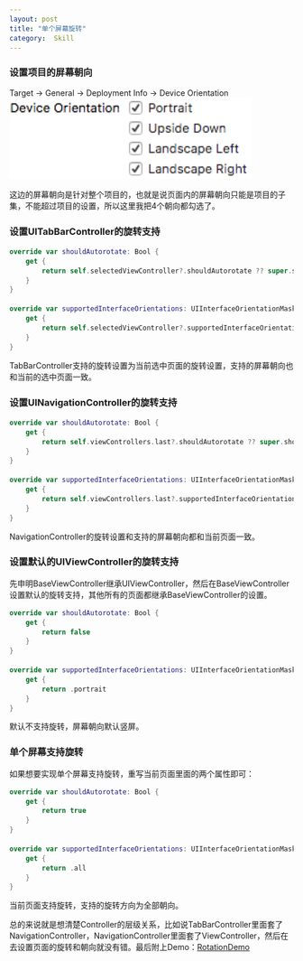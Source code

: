 ```yaml
---
layout: post
title: "单个屏幕旋转"
category:  Skill
---
```


### 设置项目的屏幕朝向

Target -> General -> Deployment Info -> Device Orientation
![rotation1](/images/rotation/rotation1.png)

这边的屏幕朝向是针对整个项目的，也就是说页面内的屏幕朝向只能是项目的子集，不能超过项目的设置，所以这里我把4个朝向都勾选了。

### 设置UITabBarController的旋转支持

```Swift
override var shouldAutorotate: Bool {
    get {
        return self.selectedViewController?.shouldAutorotate ?? super.shouldAutorotate
    }
}

override var supportedInterfaceOrientations: UIInterfaceOrientationMask {
    get {
        return self.selectedViewController?.supportedInterfaceOrientations ?? super.supportedInterfaceOrientations
    }
}
```
TabBarController支持的旋转设置为当前选中页面的旋转设置，支持的屏幕朝向也和当前的选中页面一致。

### 设置UINavigationController的旋转支持

```Swift
override var shouldAutorotate: Bool {
    get {
        return self.viewControllers.last?.shouldAutorotate ?? super.shouldAutorotate
    }
}

override var supportedInterfaceOrientations: UIInterfaceOrientationMask {
    get {
        return self.viewControllers.last?.supportedInterfaceOrientations ?? super.supportedInterfaceOrientations
    }
}
```
NavigationController的旋转设置和支持的屏幕朝向都和当前页面一致。

### 设置默认的UIViewController的旋转支持

先申明BaseViewController继承UIViewController，然后在BaseViewController设置默认的旋转支持，其他所有的页面都继承BaseViewController的设置。

```Swift
override var shouldAutorotate: Bool {
    get {
        return false
    }
}

override var supportedInterfaceOrientations: UIInterfaceOrientationMask {
    get {
        return .portrait
    }
}
```
默认不支持旋转，屏幕朝向默认竖屏。

### 单个屏幕支持旋转

如果想要实现单个屏幕支持旋转，重写当前页面里面的两个属性即可：

```Swift
override var shouldAutorotate: Bool {
    get {
        return true
    }
}

override var supportedInterfaceOrientations: UIInterfaceOrientationMask {
    get {
        return .all
    }
}
```
当前页面支持旋转，支持的旋转方向为全部朝向。

总的来说就是想清楚Controller的层级关系，比如说TabBarController里面套了NavigationController，NavigationController里面套了ViewController，然后在去设置页面的旋转和朝向就没有错。最后附上Demo：[RotationDemo](https://github.com/victorchee/RotationDemo)
